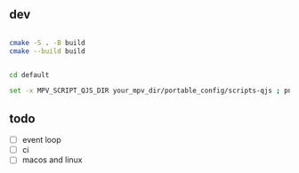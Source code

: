 
## dev
```bash

cmake -S . -B build
cmake --build build


cd default

set -x MPV_SCRIPT_QJS_DIR your_mpv_dir/portable_config/scripts-qjs ; pnpm run dev
```


## todo
- [ ] event loop
- [ ] ci
- [ ] macos and linux